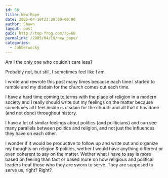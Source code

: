 ```yaml
---
id: 68
title: New Pope
date: 2005-04-19T23:29:00+00:00
author: Shawn
layout: post
guid: http://top-frog.com/?p=68
permalink: /2005/04/19/new_pope/
categories:
  - Jabberwocky
---
```

Am I the only one who couldn't care less?

Probably not, but still, I sometimes feel like I am. 

I wrote and rewrote this post many times because each time I started to ramble and my disdain for the church comes out each time.



I have a hard time coming to terms with the place of religion in a modern society and I really should write out my feelings on the matter because sometimes all I feel inside is disdain for the church and all that it has done (and not done) throughout history.

I have a lot of similar feelings about politics (and politicians) and can see many parallels between politics and religion, and not just the influences they have on each other.

I wonder if it would be productive to follow up and write out and organize my thoughts on religion & politics, wether I would have anything different or even coherent to say on the matter. Wether what I have to say is more based on feeling than fact or based more on how religious and political leaders treat those who they are sworn to serve. They are supposed to serve us, right? Right?